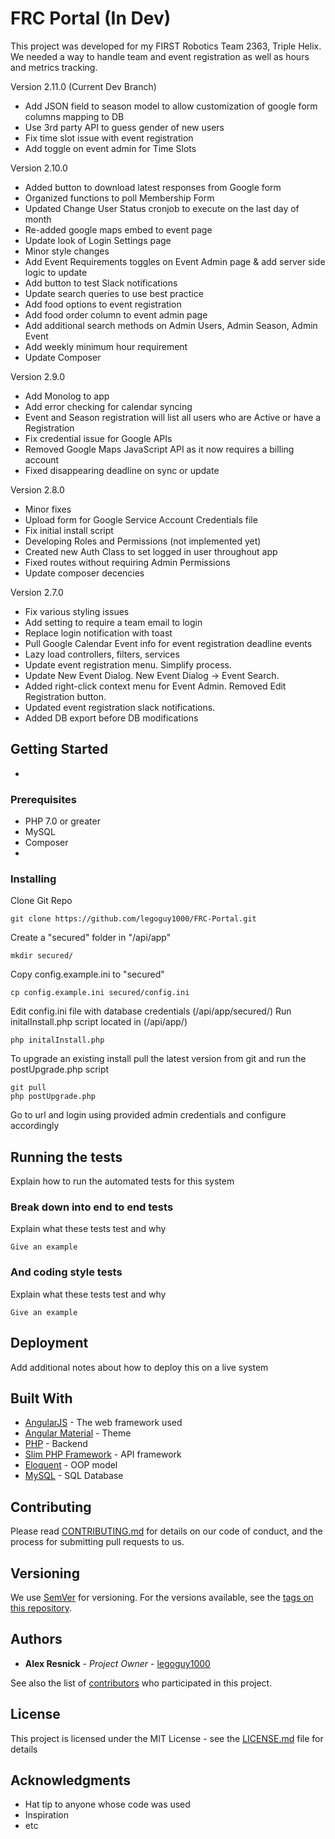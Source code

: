 # FRC Portal (In Dev)

This project was developed for my FIRST Robotics Team 2363, Triple Helix.  We needed a way to handle team and event registration as well as hours and metrics tracking.

Version 2.11.0 (Current Dev Branch)
* Add JSON field to season model to allow customization of google form columns mapping to DB
* Use 3rd party API to guess gender of new users
* Fix time slot issue with event registration
* Add toggle on event admin for Time Slots

Version 2.10.0 
* Added button to download latest responses from Google form
* Organized functions to poll Membership Form
* Updated Change User Status cronjob to execute on the last day of month
* Re-added google maps embed to event page
* Update look of Login Settings page
* Minor style changes
* Add Event Requirements toggles on Event Admin page & add server side logic to update
* Add button to test Slack notifications
* Update search queries to use best practice
* Add food options to event registration
* Add food order column to event admin page
* Add additional search methods on Admin Users, Admin Season, Admin Event
* Add weekly minimum hour requirement
* Update Composer

Version 2.9.0
* Add Monolog to app
* Add error checking for calendar syncing
* Event and Season registration will list all users who are Active or have a Registration
* Fix credential issue for Google APIs
* Removed Google Maps JavaScript API as it now requires a billing account
* Fixed disappearing deadline on sync or update

Version 2.8.0
* Minor fixes
* Upload form for Google Service Account Credentials file
* Fix initial install script
* Developing Roles and Permissions (not implemented yet)
* Created new Auth Class to set logged in user throughout app
* Fixed routes without requiring Admin Permissions
* Update composer decencies

Version 2.7.0
* Fix various styling issues
* Add setting to require a team email to login
* Replace login notification with toast
* Pull Google Calendar Event info for event registration deadline events
* Lazy load controllers, filters, services
* Update event registration menu.  Simplify process.
* Update New Event Dialog. New Event Dialog -> Event Search.
* Added right-click context menu for Event Admin.  Removed Edit Registration button.
* Updated event registration slack notifications.
* Added DB export before DB modifications


## Getting Started
*

### Prerequisites
* PHP 7.0 or greater
* MySQL
* Composer
*

### Installing
Clone Git Repo
```
git clone https://github.com/legoguy1000/FRC-Portal.git
```
Create a "secured" folder in "/api/app"
```
mkdir secured/
```
Copy config.example.ini to "secured"
```
cp config.example.ini secured/config.ini
```
Edit config.ini file with database credentials (/api/app/secured/)
Run initalInstall.php script located in (/api/app/)
```
php initalInstall.php
```
To upgrade an existing install pull the latest version from git and run the postUpgrade.php script
```
git pull
php postUpgrade.php
```
Go to url and login using provided admin credentials and configure accordingly

## Running the tests

Explain how to run the automated tests for this system

### Break down into end to end tests

Explain what these tests test and why

```
Give an example
```

### And coding style tests

Explain what these tests test and why

```
Give an example
```

## Deployment

Add additional notes about how to deploy this on a live system

## Built With

* [AngularJS](https://angularjs.org/) - The web framework used
* [Angular Material](https://material.angularjs.org) - Theme
* [PHP](https://php.net) - Backend
* [Slim PHP Framework](https://www.slimframework.com/) - API framework
* [Eloquent](https://laravel.com/docs/5.6/eloquent) - OOP model
* [MySQL](https://www.mysql.com/) - SQL Database

## Contributing

Please read [CONTRIBUTING.md](https://gist.github.com/PurpleBooth/b24679402957c63ec426) for details on our code of conduct, and the process for submitting pull requests to us.

## Versioning

We use [SemVer](http://semver.org/) for versioning. For the versions available, see the [tags on this repository](https://github.com/legoguy1000/FRC-Portal/tags).

## Authors

* **Alex Resnick** - *Project Owner* - [legoguy1000](https://github.com/legoguy1000)

See also the list of [contributors](https://github.com/your/project/contributors) who participated in this project.

## License

This project is licensed under the MIT License - see the [LICENSE.md](LICENSE.md) file for details

## Acknowledgments

* Hat tip to anyone whose code was used
* Inspiration
* etc
